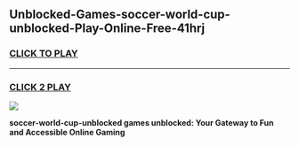 
## Unblocked-Games-soccer-world-cup-unblocked-Play-Online-Free-41hrj
<h3>
<a href="https://premium76.site?title=soccer-world-cup-unblocked&ref=26A">CLICK TO PLAY</a></h3>
<hr>

<h3>
<a href="https://premium76.site?title=soccer-world-cup-unblocked&ref=26A">CLICK 2 PLAY</a>
  
</h3>

<a href="https://premium76.site?title=soccer-world-cup-unblocked&ref=26A"><img src="https://clearcache.store/games.png"></a>


**soccer-world-cup-unblocked games unblocked: Your Gateway to Fun and Accessible Online Gaming**
